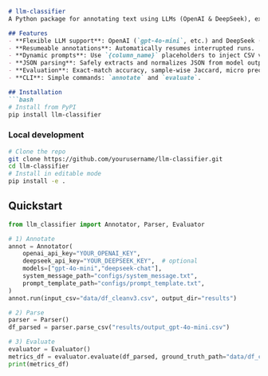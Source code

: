 ```markdown
# llm-classifier
A Python package for annotating text using LLMs (OpenAI & DeepSeek), extracting JSON outputs, evaluating performance (including Jaccard for multi-label), and plotting results—all in an object-oriented, reusable way.

## Features
- **Flexible LLM support**: OpenAI (`gpt-4o-mini`, etc.) and DeepSeek (`deepseek-chat`, `deepseek-reasoner`).
- **Resumeable annotations**: Automatically resumes interrupted runs.
- **Dynamic prompts**: Use `{column_name}` placeholders to inject CSV values into prompts.
- **JSON parsing**: Safely extracts and normalizes JSON from model outputs.
- **Evaluation**: Exact-match accuracy, sample-wise Jaccard, micro precision/recall/F1, with detailed reports.
- **CLI**: Simple commands: `annotate` and `evaluate`.

## Installation
```bash
# Install from PyPI
pip install llm-classifier
```

### Local development
```bash
# Clone the repo
git clone https://github.com/yourusername/llm-classifier.git
cd llm-classifier
# Install in editable mode
pip install -e .
```

## Quickstart
```python
from llm_classifier import Annotator, Parser, Evaluator

# 1) Annotate
annot = Annotator(
    openai_api_key="YOUR_OPENAI_KEY", 
    deepseek_api_key="YOUR_DEEPSEEK_KEY",  # optional
    models=["gpt-4o-mini","deepseek-chat"],
    system_message_path="configs/system_message.txt",
    prompt_template_path="configs/prompt_template.txt",
)
annot.run(input_csv="data/df_cleanv3.csv", output_dir="results")

# 2) Parse
parser = Parser()
df_parsed = parser.parse_csv("results/output_gpt-4o-mini.csv")

# 3) Evaluate
evaluator = Evaluator()
metrics_df = evaluator.evaluate(df_parsed, ground_truth_path="data/df_cleanv3.csv")
print(metrics_df)
```
